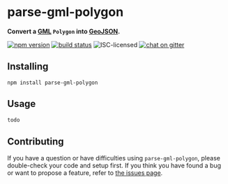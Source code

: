# parse-gml-polygon

**Convert a [GML](https://en.wikipedia.org/wiki/Geography_Markup_Language) `Polygon` into [GeoJSON](http://geojson.org).**

[![npm version](https://img.shields.io/npm/v/parse-gml-polygon.svg)](https://www.npmjs.com/package/parse-gml-polygon)
[![build status](https://img.shields.io/travis/derhuerst/parse-gml-polygon.svg)](https://travis-ci.org/derhuerst/parse-gml-polygon)
![ISC-licensed](https://img.shields.io/github/license/derhuerst/parse-gml-polygon.svg)
[![chat on gitter](https://badges.gitter.im/derhuerst.svg)](https://gitter.im/derhuerst)


## Installing

```shell
npm install parse-gml-polygon
```


## Usage

```js
todo
```


## Contributing

If you have a question or have difficulties using `parse-gml-polygon`, please double-check your code and setup first. If you think you have found a bug or want to propose a feature, refer to [the issues page](https://github.com/derhuerst/parse-gml-polygon/issues).
